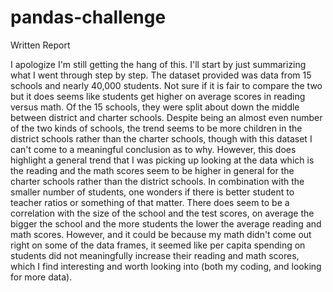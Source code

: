# pandas-challenge

Written Report

  I apologize I'm still getting the hang of this. I'll start by just summarizing what I went through step by step. The dataset provided was data from 15 schools and nearly 40,000 students. Not sure if it is fair to compare the two but it does seems like students get higher on average scores in reading versus math. 
  Of the 15 schools, they were split about down the middle between district and charter schools. Despite being an almost even number of the two kinds of schools, the trend seems to be more children in the district schools rather than the charter schools, though with this dataset I can't come to a meaningful conclusion as to why. 
  However, this does highlight a general trend that I was picking up looking at the data which is the reading and the math scores seem to be higher in general for the charter schools rather than the district schools. In combination with the smaller number of students, one wonders if there is better student to teacher ratios or something of that matter. 
  There does seem to be a correlation with the size of the school and the test scores, on average the bigger the school and the more students the lower the average reading and math scores. However, and it could be because my math didn't come out right on some of the data frames, it seemed like per capita spending on students did not meaningfully increase their reading and math scores, which I find interesting and worth looking into (both my coding, and looking for more data).

